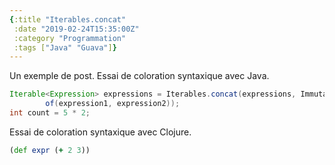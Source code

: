 ```yaml
---
{:title "Iterables.concat"
 :date "2019-02-24T15:35:00Z"
 :category "Programmation"
 :tags ["Java" "Guava"]}
---
```


Un exemple de post. Essai de coloration syntaxique avec Java.

```java
Iterable<Expression> expressions = Iterables.concat(expressions, ImmutableList.
        of(expression1, expression2));
int count = 5 * 2;
```

Essai de coloration syntaxique avec Clojure.

```clojure
(def expr (+ 2 3))
```
